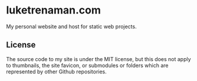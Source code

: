 # luketrenaman.com
My personal website and host for static web projects.
## License
The source code to my site is under the MIT license, but this does not apply to thumbnails, the site favicon, or submodules or folders which are represented by other Github repositories.
